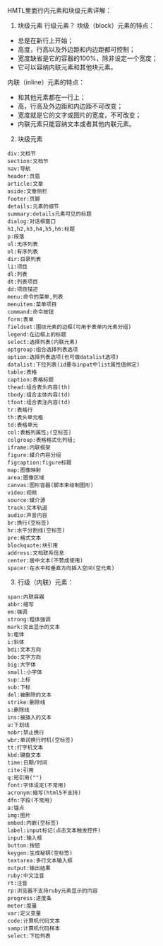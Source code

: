 HMTL里面行内元素和块级元素详解：
1. 块级元素 行级元素？
块级（block）元素的特点：
+ 总是在新行上开始；
+ 高度，行高以及外边距和内边距都可控制；
+ 宽度缺省是它的容器的100%，除非设定一个宽度；
+ 它可以容纳内联元素和其他块元素。

内联（inline）元素的特点：
+ 和其他元素都在一行上；
+ 高，行高及外边距和内边距不可改变；
+ 宽度就是它的文字或图片的宽度，不可改变；
+ 内联元素只能容纳文本或者其他内联元素。

2. 块级元素

```
div:文档节
section:文档节
nav:导航
header:页眉
article:文章
aside:文章侧栏
footer:页脚
details:元素的细节
summary:details元素可见的标题
dialog:对话框窗口
h1,h2,h3,h4,h5,h6:标题
p:段落
ul:无序列表
ol:有序列表
dir:目录列表
li:项目
dl:列表
dt:列表项目
dd:项目描述
menu:命令的菜单,列表
menuitem:菜单项目
command:命令按钮
form:表单
fieldset:围绕元素的边框(可用于表单内元素分组)
legend:在边框上的标题
select:选择列表(内联元素)
optgroup:组合选择列表选项
option:选择列表选项(也可做datalist选项)
datalist:下拉列表(id要与input中list属性值绑定)
table:表格
caption:表格标题
thead:组合表头内容(th)
tbody:组合主体内容(td)
tfoot:组合表注内容(td)
tr:表格行
th:表头单元格
td:表格单元
col:表格列属性;(空标签)
colgroup:表格格式化列组;
iframe:内联框架
figure:媒介内容分组
figcaption:figure标题
map:图像映射
area:图像区域
canvas:图形容器(脚本来绘制图形)
video:视频
source:媒介源
track:文本轨道
audio:声音内容
br:换行(空标签)
hr:水平分割线(空标签)
pre:格式文本
blockquote:块引用
address:文档联系信息
center:居中文本(不赞成使用)
spacer:在水平和垂直方向插入空间(空元素)
```

3. 行级（内联）元素：
```
span:内联容器
abbr:缩写
em:强调
strong:粗体强调
mark:突出显示的文本
b:粗体
i:斜体
bdi:文本方向
bdo:文字方向
big:大字体
small:小字体
sup:上标
sub:下标
del:被删除的文本
strike:删除线
s:删除线
ins:被插入的文本
u:下划线
nobr:禁止换行
wbr:单词换行时机(空标签)
tt:打字机文本
kbd:键盘文本
time:日期/时间
cite:引用
q:短引用("")
font:字体设定(不常用)
acronym:缩写(html5不支持)
dfn:字段(不常用)
a:锚点
img:图片
embed:内嵌(空标签)
label:input标记(点击文本触发控件)
input:输入框
button:按钮
keygen:生成秘钥(空标签)
textarea:多行文本输入框
output:输出结果
ruby:中文注音
rt:注音
rp:浏览器不支持ruby元素显示的内容
progress:进度条
meter:度量
var:定义变量
code:计算机代码文本
samp:计算机代码样本
select:下拉列表
```
